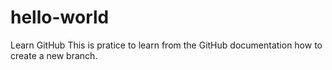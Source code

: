 # hello-world
Learn GitHub 
This is pratice to learn from the GitHub documentation how to create a new branch. 

